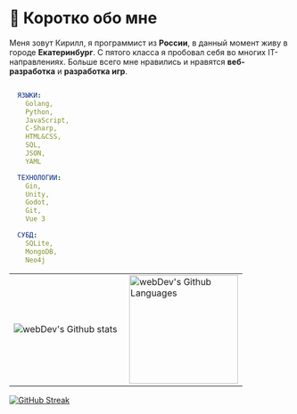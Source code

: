 # 🤠 Коротко обо мне

Меня зовут Кирилл, я программист из **России**, в данный момент живу в городе **Екатеринбург**. С пятого класса я пробовал себя во многих IT-направлениях. Больше всего мне нравились и нравятся **веб-разработка** и **разработка игр**.

```YAML

  ЯЗЫКИ:
    Golang,
    Python,
    JavaScript,
    C-Sharp,
    HTML&CSS,
    SQL,
    JSON,
    YAML

  ТЕХНОЛОГИИ:
    Gin,
    Unity,
    Godot,
    Git,
    Vue 3

  СУБД:
    SQLite,
    MongoDB,
    Neo4j

```

<table>
  <tr>
    <td>
      <img align="left" src="http://github-readme-streak-stats.herokuapp.com?user=Roupse&theme=dark&background=000000" alt="webDev's Github stats" />
    </td>
    <td>
      <img height="195px" align="right" alt="webDev's Github Languages" src="https://github-readme-stats-sigma-five.vercel.app/api/top-langs/?username=Roupse&layout=compact&theme=vision-friendly-dark" />
    </td>
  </tr>
</table>


        
[![GitHub Streak](http://github-readme-streak-stats.herokuapp.com?user=roupse&theme=dark&background=000000)](https://git.io/streak-stats)

    



<br>
